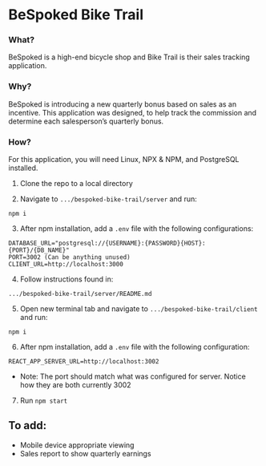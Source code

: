 # BeSpoked Bike Trail

### What?
BeSpoked is a high-end bicycle shop and Bike Trail is their sales tracking application.
### Why?
BeSpoked is introducing a new quarterly bonus based on sales as an incentive. This application was designed, to help track the commission and determine each salesperson’s quarterly bonus.

### How?
For this application, you will need Linux, NPX & NPM, and PostgreSQL installed.

1. Clone the repo to a local directory

2. Navigate to `.../bespoked-bike-trail/server` and run:
```
npm i
```
3. After npm installation, add a `.env` file with the following configurations:
```
DATABASE_URL="postgresql://{USERNAME}:{PASSWORD}{HOST}:{PORT}/{DB_NAME}"
PORT=3002 (Can be anything unused)
CLIENT_URL=http://localhost:3000
```
4. Follow instructions found in:
```
.../bespoked-bike-trail/server/README.md
```
5. Open new terminal tab and navigate to `.../bespoked-bike-trail/client` and run:
```
npm i
```
6. After npm installation, add a `.env` file with the following configuration:
```
REACT_APP_SERVER_URL=http://localhost:3002
```
* Note: The port should match what was configured for server.  Notice how they are both currently 3002

7. Run `npm start`




## To add:
* Mobile device appropriate viewing
* Sales report to show quarterly earnings
